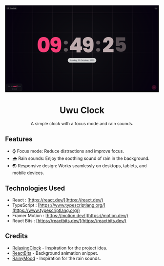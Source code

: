 <p align="center">
  <img src=".github/image.png" alt="Uwu Clock" width="600" />
  <h1 align="center">Uwu Clock</h1>
  <p align="center">A simple clock with a focus mode and rain sounds.</p>
</p>

## Features

- ⌚ Focus mode: Reduce distractions and improve focus.
- 🌧️ Rain sounds: Enjoy the soothing sound of rain in the background.
- 🌏 Responsive design: Works seamlessly on desktops, tablets, and mobile devices.

## Technologies Used

- React : [https://react.dev/](https://react.dev/)
- TypeScript : [https://www.typescriptlang.org/](https://www.typescriptlang.org/)
- Framer Motion : [https://motion.dev/](https://motion.dev/)
- React Bits : [https://reactbits.dev/](https://reactbits.dev/)

## Credits

- [RelaxingClock](https://www.relaxingclock.com/) - Inspiration for the project idea.
- [ReactBits](https://reactbits.dev/) - Background animation snippet.
- [RainyMood](https://rainymood.com/) - Inspiration for the rain sounds.
